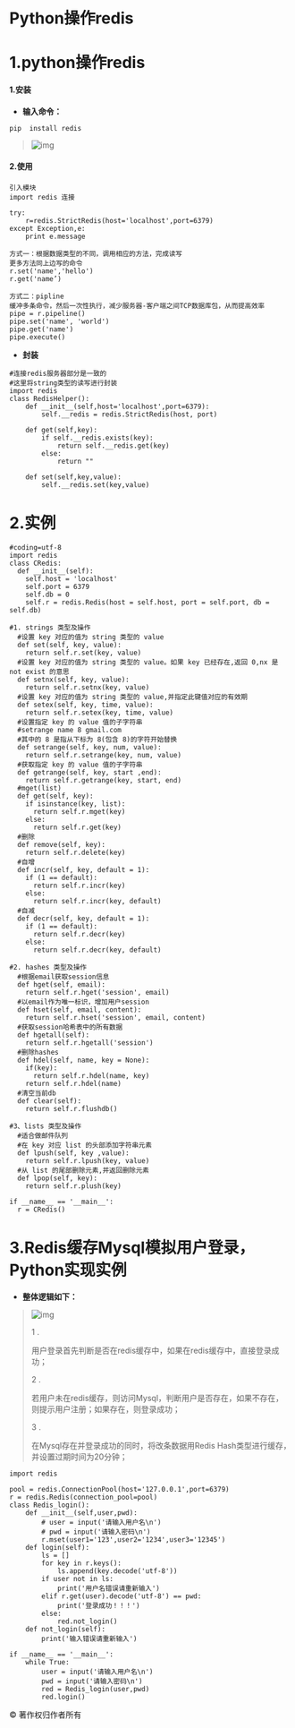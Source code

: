 # Python操作redis

# 1.python操作redis

#### 1.安装

- **输入命令：**

```
pip  install redis
```

> 
>
> ![img](https://upload-images.jianshu.io/upload_images/6078268-b2730cc9f6dac11a.png?imageMogr2/auto-orient/strip%7CimageView2/2/w/748/format/webp)

#### 2.使用

```
引入模块
import redis 连接

try: 
    r=redis.StrictRedis(host='localhost',port=6379) 
except Exception,e: 
    print e.message 

方式一：根据数据类型的不同，调用相应的方法，完成读写
更多方法同上边写的命令
r.set('name','hello') 
r.get('name’) 

方式二：pipline
缓冲多条命令，然后一次性执行，减少服务器-客户端之间TCP数据库包，从而提高效率
pipe = r.pipeline() 
pipe.set('name', 'world') 
pipe.get('name') 
pipe.execute() 
```

- **封装**

```
#连接redis服务器部分是一致的
#这里将string类型的读写进行封装
import redis 
class RedisHelper(): 
    def __init__(self,host='localhost',port=6379): 
        self.__redis = redis.StrictRedis(host, port) 
        
    def get(self,key):
        if self.__redis.exists(key): 
            return self.__redis.get(key) 
        else: 
            return "" 
    
    def set(self,key,value): 
        self.__redis.set(key,value)
```

# 2.实例

```
#coding=utf-8 
import redis 
class CRedis: 
  def __init__(self): 
    self.host = 'localhost'
    self.port = 6379
    self.db = 0
    self.r = redis.Redis(host = self.host, port = self.port, db = self.db) 
  
#1. strings 类型及操作 
  #设置 key 对应的值为 string 类型的 value 
  def set(self, key, value): 
    return self.r.set(key, value) 
  #设置 key 对应的值为 string 类型的 value。如果 key 已经存在,返回 0,nx 是 not exist 的意思 
  def setnx(self, key, value): 
    return self.r.setnx(key, value) 
  #设置 key 对应的值为 string 类型的 value,并指定此键值对应的有效期 
  def setex(self, key, time, value): 
    return self.r.setex(key, time, value) 
  #设置指定 key 的 value 值的子字符串 
  #setrange name 8 gmail.com 
  #其中的 8 是指从下标为 8(包含 8)的字符开始替换 
  def setrange(self, key, num, value): 
    return self.r.setrange(key, num, value) 
  #获取指定 key 的 value 值的子字符串 
  def getrange(self, key, start ,end): 
    return self.r.getrange(key, start, end) 
  #mget(list) 
  def get(self, key): 
    if isinstance(key, list): 
      return self.r.mget(key) 
    else: 
      return self.r.get(key) 
  #删除 
  def remove(self, key): 
    return self.r.delete(key) 
  #自增 
  def incr(self, key, default = 1): 
    if (1 == default): 
      return self.r.incr(key) 
    else: 
      return self.r.incr(key, default) 
  #自减 
  def decr(self, key, default = 1): 
    if (1 == default): 
      return self.r.decr(key) 
    else: 
      return self.r.decr(key, default) 
  
#2. hashes 类型及操作 
  #根据email获取session信息 
  def hget(self, email): 
    return self.r.hget('session', email) 
  #以email作为唯一标识，增加用户session 
  def hset(self, email, content): 
    return self.r.hset('session', email, content) 
  #获取session哈希表中的所有数据 
  def hgetall(self): 
    return self.r.hgetall('session') 
  #删除hashes 
  def hdel(self, name, key = None): 
    if(key): 
      return self.r.hdel(name, key) 
    return self.r.hdel(name) 
  #清空当前db 
  def clear(self): 
    return self.r.flushdb() 
 
#3、lists 类型及操作 
  #适合做邮件队列 
  #在 key 对应 list 的头部添加字符串元素 
  def lpush(self, key ,value): 
    return self.r.lpush(key, value) 
  #从 list 的尾部删除元素,并返回删除元素 
  def lpop(self, key): 
    return self.r.plush(key) 

if __name__ == '__main__': 
  r = CRedis()
```

# 3.Redis缓存Mysql模拟用户登录，Python实现实例

- **整体逻辑如下：**

> 
>
> 
>
> ![img](https://upload-images.jianshu.io/upload_images/6078268-abccf1978d2ddddf.png?imageMogr2/auto-orient/strip%7CimageView2/2/w/588/format/webp)
>
> 
>
> 1 .
>
> 用户登录首先判断是否在redis缓存中，如果在redis缓存中，直接登录成功；
>
> 
>
> 2 .
>
> 若用户未在redis缓存，则访问Mysql，判断用户是否存在，如果不存在，则提示用户注册；如果存在，则登录成功；
>
> 
>
> 3 .
>
> 在Mysql存在并登录成功的同时，将改条数据用Redis Hash类型进行缓存，并设置过期时间为20分钟；
>
> 

```
import redis

pool = redis.ConnectionPool(host='127.0.0.1',port=6379)
r = redis.Redis(connection_pool=pool)
class Redis_login():
    def __init__(self,user,pwd):
        # user = input('请输入用户名\n')
        # pwd = input('请输入密码\n')
        r.mset(user1='123',user2='1234',user3='12345')
    def login(self):
        ls = []
        for key in r.keys():
            ls.append(key.decode('utf-8'))
        if user not in ls:
            print('用户名错误请重新输入')
        elif r.get(user).decode('utf-8') == pwd:
            print('登录成功！！！')
        else:
            red.not_login()
    def not_login(self):
        print('输入错误请重新输入')

if __name__ == '__main__':
    while True:
        user = input('请输入用户名\n')
        pwd = input('请输入密码\n')
        red = Redis_login(user,pwd)
        red.login()
```

© 著作权归作者所有
